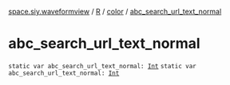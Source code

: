 [space.siy.waveformview](../../index.md) / [R](../index.md) / [color](index.md) / [abc_search_url_text_normal](./abc_search_url_text_normal.md)

# abc_search_url_text_normal

`static var abc_search_url_text_normal: `[`Int`](https://kotlinlang.org/api/latest/jvm/stdlib/kotlin/-int/index.html)
`static var abc_search_url_text_normal: `[`Int`](https://kotlinlang.org/api/latest/jvm/stdlib/kotlin/-int/index.html)